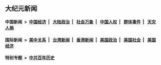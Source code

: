 ## 大纪元新闻

#### 中国新闻 &nbsp;>&nbsp; [中国经济](indexes/ncid283/README.md?11150845) &nbsp;| &nbsp; [大陆政治](indexes/ncid277/README.md?11150845) &nbsp;| &nbsp; [社会万象](indexes/ncid282/README.md?11150845) &nbsp;| &nbsp; [中国人权](indexes/ncid278/README.md?11150845) &nbsp;| &nbsp; [群体事件](indexes/ncid279/README.md?11150845) &nbsp;| &nbsp; [天灾人祸](indexes/ncid280/README.md?11150845)

#### 国际新闻 &nbsp;>&nbsp; [美中关系](indexes/nf1412576/README.md?11150845) &nbsp;| &nbsp; [台湾新闻](indexes/ncid1349361/README.md?11150845) &nbsp;| &nbsp; [香港新闻](indexes/ncid1349362/README.md?11150845) &nbsp;| &nbsp; [美国政治](indexes/ncid1078159/README.md?11150845) &nbsp;| &nbsp; [美国社会](indexes/ncid1078160/README.md?11150845) &nbsp;| &nbsp; [美国经济](indexes/ncid1078158/README.md?11150845)

#### 特别专题 &nbsp;>&nbsp; [中共百年历史](https://github.com/epoch-news/epoch-special/blob/master/README.md?11150845)  
